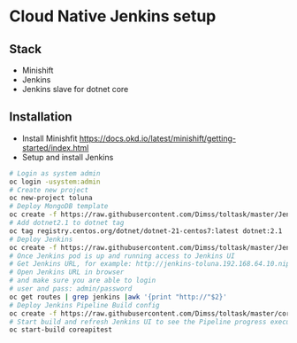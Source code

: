 # Cloud Native Jenkins setup

## Stack 
 - Minishift 
 - Jenkins 
 - Jenkins slave for dotnet core
 
## Installation
- Install Minishfit https://docs.okd.io/latest/minishift/getting-started/index.html
- Setup and install Jenkins 
```bash
# Login as system admin
oc login -usystem:admin
# Create new project
oc new-project toluna
# Deploy MongoDB template 
oc create -f https://raw.githubusercontent.com/Dimss/toltask/master/Jenkins/mongodb-ephemeral-template.json -n openshift 
# Add dotnet2.1 to dotnet tag
oc tag registry.centos.org/dotnet/dotnet-21-centos7:latest dotnet:2.1
# Deploy Jenkins
oc create -f https://raw.githubusercontent.com/Dimss/toltask/master/Jenkins/jenkins.yaml
# Once Jenkins pod is up and running access to Jenkins UI
# Get Jenkins URL, for example: http://jenkins-toluna.192.168.64.10.nip.io
# Open Jenkins URL in browser 
# and make sure you are able to login 
# user and pass: admin/password
oc get routes | grep jenkins |awk '{print "http://"$2}'
# Deploy Jenkins Pipeline Build config 
oc create -f https://raw.githubusercontent.com/Dimss/toltask/master/coreapitest/ocp/ci/bc.yaml
# Start build and refresh Jenkins UI to see the Pipeline progress execution
oc start-build coreapitest 
```

   